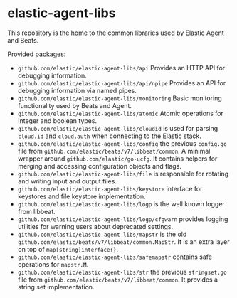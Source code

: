 # elastic-agent-libs

This repository is the home to the common libraries used by Elastic Agent and Beats.

Provided packages:
* `github.com/elastic/elastic-agent-libs/api` Provides an HTTP API for debugging information.
* `github.com/elastic/elastic-agent-libs/api/npipe` Provides an API for debugging information via named pipes.
* `github.com/elastic/elastic-agent-libs/monitoring` Basic monitoring functionality used by Beats and Agent.
* `github.com/elastic/elastic-agent-libs/atomic` Atomic operations for integer and boolean types.
* `github.com/elastic/elastic-agent-libs/cloudid` is used for parsing `cloud.id` and `cloud.auth` when connecting to the Elastic stack.
* `github.com/elastic/elastic-agent-libs/config` the previous `config.go` file from `github.com/elastic/beats/v7/libbeat/common`. A minimal wrapper around `github.com/elastic/go-ucfg`. It contains helpers for merging and accessing configuration objects and flags.
* `github.com/elastic/elastic-agent-libs/file` is responsible for rotating and writing input and output files.
* `github.com/elastic/elastic-agent-libs/keystore` interface for keystores and file keystore implementation.
* `github.com/elastic/elastic-agent-libs/logp` is the well known logger from libbeat.
* `github.com/elastic/elastic-agent-libs/logp/cfgwarn` provides logging utilities for warning users about deprecated settings.
* `github.com/elastic/elastic-agent-libs/mapstr` is the old `github.com/elastic/beats/v7/libbeat/common.MapStr`. It is an extra layer on top of `map[string]interface{}`.
* `github.com/elastic/elastic-agent-libs/safemapstr` contains safe operations for `mapstr.M`.
* `github.com/elastic/elastic-agent-libs/str` the previous `stringset.go` file from `github.com/elastic/beats/v7/libbeat/common`. It provides a string set implementation. 
